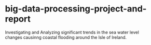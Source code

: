 # big-data-processing-project-and-report

Investigating and Analyzing significant trends in the sea water level changes causinng coastal flooding around the Isle of Ireland.
